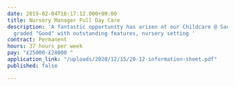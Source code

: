 ```yaml
---
date: 2019-02-04T16:17:12.000+00:00
title: Nursery Manager Full Day Care
description: 'A fantastic opportunity has arisen at our Childcare @ Sandal OFSTED
  graded "Good" with outstanding features, nursery setting '
contract: Permanent
hours: 37 hours per week
pay: "£25000-£28000 "
application_link: "/uploads/2020/12/15/20-12-information-sheet.pdf"
published: false

---
```

